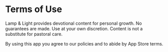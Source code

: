 # Terms of Use

Lamp & Light provides devotional content for personal growth. No guarantees are made. Use at your own discretion. Content is not a substitute for pastoral care.

By using this app you agree to our policies and to abide by App Store terms. 
